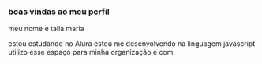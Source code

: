 ### boas vindas ao meu perfil

meu nome é taila maria

estou estudando no Alura
estou me desenvolvendo na linguagem javascript
utilizo esse espaço para minha organização e com
